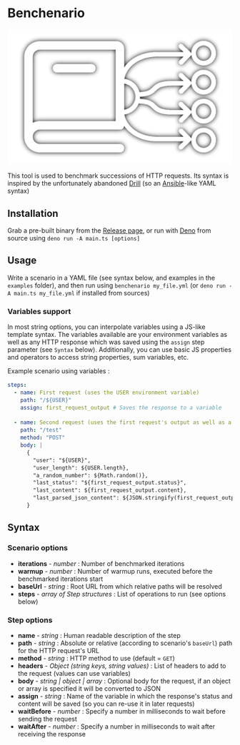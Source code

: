 # Benchenario

![logo](logo.png)

This tool is used to benchmark successions of HTTP requests. Its syntax is inspired by the unfortunately abandoned [Drill](https://github.com/fcsonline/drill) (so an [Ansible](https://github.com/ansible/ansible)-like YAML syntax)

## Installation

Grab a pre-built binary from the [Release page](https://github.com/Webcretaire/Benchenario/releases), or run with [Deno](https://deno.com) from source using `deno run -A main.ts [options]`

## Usage

Write a scenario in a YAML file (see syntax below, and examples in the `examples` folder), and then run using `benchenario my_file.yml` (or `deno run -A main.ts my_file.yml` if installed from sources)

### Variables support

In most string options, you can interpolate variables using a JS-like template syntax. The variables available are your environment variables as well as any HTTP response which was saved using the `assign` step parameter (see `Syntax` below). Additionally, you can use basic JS properties and operators to access string properties, sum variables, etc.

Example scenario using variables :

```yaml
steps:
  - name: First request (uses the USER environment variable)
    path: "/${USER}"
    assign: first_request_output # Saves the response to a variable

  - name: Second request (uses the first request's output as well as a few operations on variables)
    path: "/test"
    method: "POST"
    body: |
      {
        "user": "${USER}",
        "user_length": ${USER.length},
        "a_random_number": ${Math.random()},
        "last_status": "${first_request_output.status}",
        "last_content": ${first_request_output.content},
        "last_parsed_json_content": ${JSON.stringify(first_request_output.json)}
      }
```

## Syntax

### Scenario options

- **iterations** - *number* : Number of benchmarked iterations
- **warmup** - *number* : Number of warmup runs, executed before the benchmarked iterations start
- **baseUrl** - *string* : Root URL from which relative paths will be resolved
- **steps** - *array of Step structures* : List of operations to run (see options below)

### Step options

- **name** - *string* : Human readable description of the step
- **path** - *string* : Absolute or relative (according to scenario's `baseUrl`) path for the HTTP request's URL
- **method** - *string* : HTTP method to use (default = `GET`)
- **headers** - *Object (string keys, string values)* : List of headers to add to the request (values can use variables)
- **body** - *string | object | array* : Optional body for the request, if an object or array is specified it will be converted to JSON
- **assign** - *string* : Name of the variable in which the response's status and content will be saved (so you can re-use it in later requests)
- **waitBefore** - *number* : Specify a number in milliseconds to wait before sending the request
- **waitAfter** - *number* : Specify a number in milliseconds to wait after receiving the response
